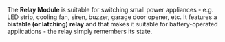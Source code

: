 The **Relay Module** is suitable for switching small power appliances - e.g. LED strip, cooling fan, siren, buzzer, garage door opener, etc. It features a **bistable (or latching) relay** and that makes it suitable for battery-operated applications - the relay simply remembers its state.